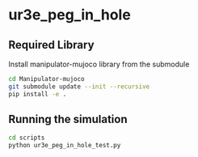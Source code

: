 # ur3e_peg_in_hole

## Required Library

Install manipulator-mujoco library from the submodule
```bash
cd Manipulator-mujoco
git submodule update --init --recursive
pip install -e .
```

## Running the simulation
```bash
cd scripts
python ur3e_peg_in_hole_test.py
```
